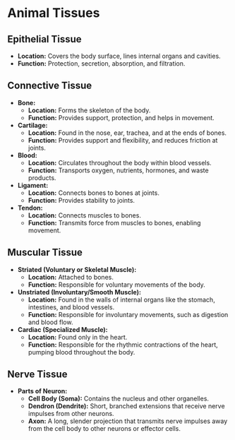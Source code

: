 
# Animal Tissues

## Epithelial Tissue

*   **Location:** Covers the body surface, lines internal organs and cavities.
*   **Function:** Protection, secretion, absorption, and filtration.

## Connective Tissue

*   **Bone:**
    *   **Location:** Forms the skeleton of the body.
    *   **Function:** Provides support, protection, and helps in movement.
*   **Cartilage:**
    *   **Location:** Found in the nose, ear, trachea, and at the ends of bones.
    *   **Function:** Provides support and flexibility, and reduces friction at joints.
*   **Blood:**
    *   **Location:** Circulates throughout the body within blood vessels.
    *   **Function:** Transports oxygen, nutrients, hormones, and waste products.
*   **Ligament:**
    *   **Location:** Connects bones to bones at joints.
    *   **Function:** Provides stability to joints.
*   **Tendon:**
    *   **Location:** Connects muscles to bones.
    *   **Function:** Transmits force from muscles to bones, enabling movement.

## Muscular Tissue

*   **Striated (Voluntary or Skeletal Muscle):**
    *   **Location:** Attached to bones.
    *   **Function:** Responsible for voluntary movements of the body.
*   **Unstriated (Involuntary/Smooth Muscle):**
    *   **Location:** Found in the walls of internal organs like the stomach, intestines, and blood vessels.
    *   **Function:** Responsible for involuntary movements, such as digestion and blood flow.
*   **Cardiac (Specialized Muscle):**
    *   **Location:** Found only in the heart.
    *   **Function:** Responsible for the rhythmic contractions of the heart, pumping blood throughout the body.

## Nerve Tissue

*   **Parts of Neuron:**
    *   **Cell Body (Soma):** Contains the nucleus and other organelles.
    *   **Dendron (Dendrite):** Short, branched extensions that receive nerve impulses from other neurons.
    *   **Axon:** A long, slender projection that transmits nerve impulses away from the cell body to other neurons or effector cells.
